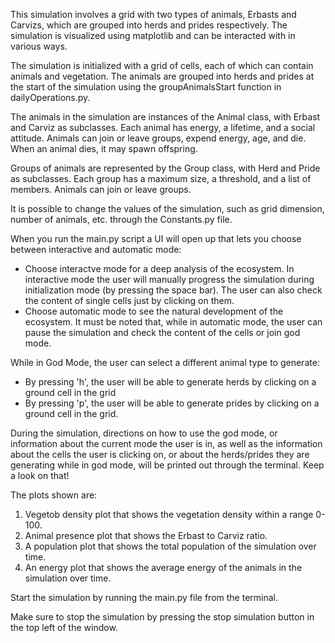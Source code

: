 This simulation involves a grid with two types of animals, Erbasts and Carvizs, which are grouped into herds
and prides respectively. The simulation is visualized using matplotlib and can be interacted with in various
ways.

The simulation is initialized with a grid of cells, each of which can contain animals and vegetation. 
The animals are grouped into herds and prides at the start of the simulation using the groupAnimalsStart 
function in dailyOperations.py.

The animals in the simulation are instances of the Animal class, with Erbast and Carviz as subclasses. 
Each animal has energy, a lifetime, and a social attitude. Animals can join or leave groups, expend energy, 
age, and die. When an animal dies, it may spawn offspring.

Groups of animals are represented by the Group class, with Herd and Pride as subclasses. 
Each group has a maximum size, a threshold, and a list of members. Animals can join or leave groups.

It is possible to change the values of the simulation, such as grid dimension, number of animals, etc. 
through the Constants.py file.

When you run the main.py script a UI will open up that lets you choose between interactive and automatic mode:
- Choose interactve mode for a deep analysis of the ecosystem. In interactive mode the user will manually 
  progress the simulation during initialization mode (by pressing the space bar). The user can also check
  the content of single cells just by clicking on them.
- Choose automatic mode to see the natural development of the ecosystem. It must be noted that, while in
  automatic mode, the user can pause the simulation and check the content of the cells or join god mode.

While in God Mode, the user can select a different animal type to generate:
- By pressing 'h', the user will be able to generate herds by clicking on a ground cell in the grid
- By pressing 'p', the user will be able to generate prides by clicking on a ground cell in the grid.

During the simulation, directions on how to use the god mode, or information about the current mode the 
user is in, as well as the information about the cells the user is clicking on, or about the herds/prides
they are generating while in god mode, will be printed out through the terminal. Keep a look on that!

The plots shown are:
1. Vegetob density plot that shows the vegetation density within a range 0-100.
2. Animal presence plot that shows the Erbast to Carviz ratio.
3. A population plot that shows the total population of the simulation over time.
4. An energy plot that shows the average energy of the animals in the simulation over time.

Start the simulation by running the main.py file from the terminal.

Make sure to stop the simulation by pressing the stop simulation button in the top left of the window.
